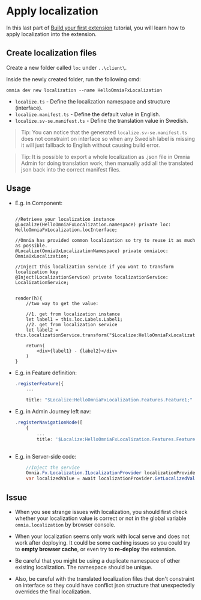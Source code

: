 # Apply localization

In this last part of [Build your first extension](https://github.com/preciofishbone/OmniaFx/tree/main/docs/tutorials/first-extension#build-your-first-extension-like-a-boss) tutorial, you will learn how to apply localization into the extension.

## Create localization files

Create a new folder called `loc` under `..\client\`.

Inside the newly created folder, run the following cmd:

```
omnia dev new localization --name HelloOmniaFxLocalization
```

- `localize.ts` - Define the localization namespace and structure (interface).
- `localize.manifest.ts` - Define the default value in English.
- `localize.sv-se.manifest.ts` - Define the translation value in Swedish.

>Tip: You can notice that the generated `localize.sv-se.manifest.ts` does not constraint on interface so when any Swedish label is missing it will just fallback to English without causing build error. 

>Tip: It is possible to export a whole localization as .json file in Omnia Admin for doing translation work, then manually add all the translated json back into the correct manifest files.

## Usage

- E.g. in Component:

    ```tsx

    //Retrieve your localization instance
    @Localize(HelloOmniaFxLocalization.namespace) private loc: HelloOmniaFxLocalization.locInterface;

    //Omnia has provided common localization so try to reuse it as much as possible.
    @Localize(OmniaUxLocalizationNamespace) private omniaLoc: OmniaUxLocalization;

    //Inject this localization service if you want to transform localization key
    @Inject(LocalizationService) private localizationService: LocalizationService;

    
    render(h){
        //two way to get the value:

        //1. get from localization instance
        let label1 = this.loc.Labels.Label1;
        //2. get from localization service
        let label2 = this.localizationService.transform("$Localize:HelloOmniaFxLocalization.Labels.Label2;")

        return(
            <div>{label1} - {label2}</div>
        )
    }
    
    ```

- E.g. in Feature definition:

    ```ts
    .registerFeature({
        ...

        title: "$Localize:HelloOmniaFxLocalization.Features.Feature1;"
    
    ```
    
- E.g. in Admin Journey left nav:

    ```ts
    .registerNavigationNode([
        {
            ...
            title: '$Localize:HelloOmniaFxLocalization.Features.Feature1;' 
        
    ```

- E.g. in Server-side code:

    ```cs
        //Inject the service
        Omnia.Fx.Localization.ILocalizationProvider localizationProvider;
        var localizedValue = await localizationProvider.GetLocalizedValueAsync("'$Localize:HelloOmniaFxLocalization.Features.Feature1;");
    ```
    
## Issue

 - When you see strange issues with localization, you should first check whether your localization value is correct or not in the global variable `omnia.localization` by browser console.  

 - When your localization seems only work with local serve and does not work after deploying. It could be some caching issues so you could try to **empty browser cache**, or even try to **re-deploy** the extension.

 - Be careful that you might be using a duplicate namespace of other existing localization. The namespace should be unique. 
 
 - Also, be careful with the translated localization files that don't constraint on interface so they could have conflict json structure that unexpectedly overrides the final localization. 